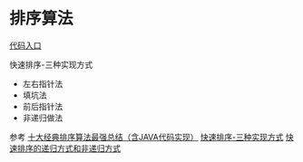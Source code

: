 # 排序算法

[代码入口](https://github.com/chen-yuhao/newbie-notes/tree/master/algorithm/src/main/java/sort)

快速排序-三种实现方式

- 左右指针法
- 填坑法
- 前后指针法
- 非递归做法

参考
[十大经典排序算法最强总结（含JAVA代码实现）](https://www.cnblogs.com/guoyaohua/p/8600214.html)
[快速排序-三种实现方式](https://www.jianshu.com/p/6951551c7ecd)
[快速排序的递归方式和非递归方式](https://www.cnblogs.com/ljy2013/p/4003412.html)